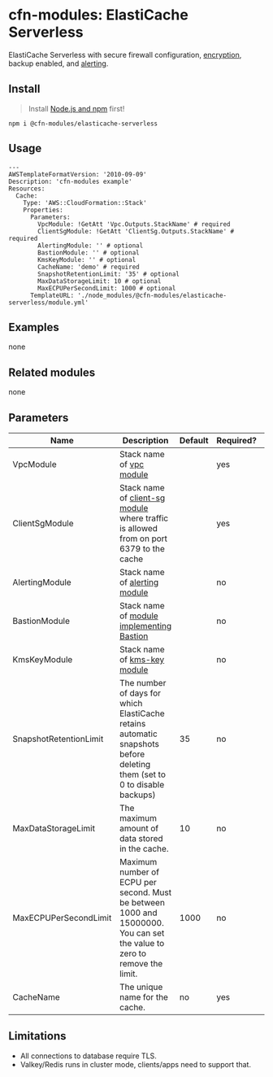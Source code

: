 # cfn-modules: ElastiCache Serverless

ElastiCache Serverless with secure firewall configuration, [encryption](https://www.npmjs.com/package/@cfn-modules/kms-key), backup enabled, and [alerting](https://www.npmjs.com/package/@cfn-modules/alerting).

## Install

> Install [Node.js and npm](https://nodejs.org/) first!

```
npm i @cfn-modules/elasticache-serverless
```

## Usage

```
---
AWSTemplateFormatVersion: '2010-09-09'
Description: 'cfn-modules example'
Resources:
  Cache:
    Type: 'AWS::CloudFormation::Stack'
    Properties:
      Parameters:
        VpcModule: !GetAtt 'Vpc.Outputs.StackName' # required
        ClientSgModule: !GetAtt 'ClientSg.Outputs.StackName' # required
        AlertingModule: '' # optional
        BastionModule: '' # optional
        KmsKeyModule: '' # optional
        CacheName: 'demo' # required
        SnapshotRetentionLimit: '35' # optional
        MaxDataStorageLimit: 10 # optional
        MaxECPUPerSecondLimit: 1000 # optional
      TemplateURL: './node_modules/@cfn-modules/elasticache-serverless/module.yml'
```

## Examples

none

## Related modules

none

## Parameters

<table>
  <thead>
    <tr>
      <th>Name</th>
      <th>Description</th>
      <th>Default</th>
      <th>Required?</th>
      <th>Allowed values</th>
    </tr>
  </thead>
  <tbody>
    <tr>
      <td>VpcModule</td>
      <td>Stack name of <a href="https://www.npmjs.com/package/@cfn-modules/vpc">vpc module</a></td>
      <td></td>
      <td>yes</td>
      <td></td>
    </tr>
    <tr>
      <td>ClientSgModule</td>
      <td>Stack name of <a href="https://www.npmjs.com/package/@cfn-modules/client-sg">client-sg module</a> where traffic is allowed from on port 6379 to the cache</td>
      <td></td>
      <td>yes</td>
      <td></td>
    </tr>
    <tr>
      <td>AlertingModule</td>
      <td>Stack name of <a href="https://www.npmjs.com/package/@cfn-modules/alerting">alerting module</a></td>
      <td></td>
      <td>no</td>
      <td></td>
    </tr>
    <tr>
      <td>BastionModule</td>
      <td>Stack name of <a href="https://www.npmjs.com/search?q=keywords:cfn-modules:Bastion">module implementing Bastion</a></td>
      <td></td>
      <td>no</td>
      <td></td>
    </tr>
    <tr>
      <td>KmsKeyModule</td>
      <td>Stack name of <a href="https://www.npmjs.com/package/@cfn-modules/kms-key">kms-key module</a></td>
      <td></td>
      <td>no</td>
      <td></td>
    </tr>
    <tr>
      <td>SnapshotRetentionLimit</td>
      <td>The number of days for which ElastiCache retains automatic snapshots before deleting them (set to 0 to disable backups)</td>
      <td>35</td>
      <td>no</td>
      <td>[0...35]</td>
    </tr>
    <tr>
      <td>MaxDataStorageLimit</td>
      <td>The maximum amount of data stored in the cache.</td>
      <td>10</td>
      <td>no</td>
      <td>[1...]</td>
    </tr>
    <tr>
      <td>MaxECPUPerSecondLimit</td>
      <td>Maximum number of ECPU per second. Must be between 1000 and 15000000. You can set the value to zero to remove the limit.</td>
      <td>1000</td>
      <td>no</td>
      <td>[1000...15000000]</td>
    </tr>
    <tr>
      <td>CacheName</td>
      <td>The unique name for the cache.</td>
      <td>no</td>
      <td>yes</td>
      <td>Max 40 characters.</td>
    </tr>
    
  </tbody>
</table>

## Limitations

* All connections to database require TLS.
* Valkey/Redis runs in cluster mode, clients/apps need to support that.